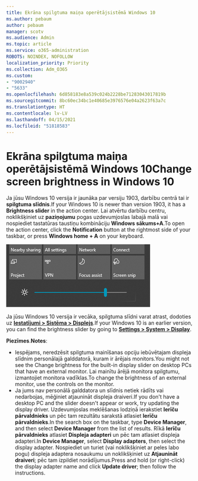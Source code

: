 ```yaml
---
title: Ekrāna spilgtuma maiņa operētājsistēmā Windows 10
ms.author: pebaum
author: pebaum
manager: scotv
ms.audience: Admin
ms.topic: article
ms.service: o365-administration
ROBOTS: NOINDEX, NOFOLLOW
localization_priority: Priority
ms.collection: Adm_O365
ms.custom:
- "9002940"
- "5633"
ms.openlocfilehash: 6d858183e8a539c024b2228be71283043017819b
ms.sourcegitcommit: 8bc60ec34bc1e40685e3976576e04a2623f63a7c
ms.translationtype: HT
ms.contentlocale: lv-LV
ms.lasthandoff: 04/15/2021
ms.locfileid: "51818583"
---
```

# <a name="change-screen-brightness-in-windows-10"></a><span data-ttu-id="3a732-102">Ekrāna spilgtuma maiņa operētājsistēmā Windows 10</span><span class="sxs-lookup"><span data-stu-id="3a732-102">Change screen brightness in Windows 10</span></span>

<span data-ttu-id="3a732-103">Ja jūsu Windows 10 versija ir jaunāka par versiju 1903, darbību centrā tai ir **spilgtuma slīdnis**.</span><span class="sxs-lookup"><span data-stu-id="3a732-103">If your Windows 10 is newer than version 1903, it has a **Brightness slider** in the action center.</span></span> <span data-ttu-id="3a732-104">Lai atvērtu darbību centru, noklikšķiniet uz **paziņojumu** pogas uzdevumjoslas labajā malā vai nospiediet tastatūras taustiņu kombināciju **Windows sākums+A**.</span><span class="sxs-lookup"><span data-stu-id="3a732-104">To open the action center, click the **Notification** button at the rightmost side of your taskbar, or press **Windows home + A** on your keyboard.</span></span>

![Spilgtuma slīdnis](media/brightness-slider.png)

<span data-ttu-id="3a732-106">Ja jūsu Windows 10 versija ir vecāka, spilgtuma slīdni varat atrast, dodoties uz **[Iestatījumi > Sistēma > Displejs](ms-settings:display?activationSource=GetHelp)**.</span><span class="sxs-lookup"><span data-stu-id="3a732-106">If your Windows 10 is an earlier version, you can find the brightness slider by going to **[Settings > System > Display](ms-settings:display?activationSource=GetHelp)**.</span></span>

<span data-ttu-id="3a732-107">**Piezīmes**.</span><span class="sxs-lookup"><span data-stu-id="3a732-107">**Notes**:</span></span>

- <span data-ttu-id="3a732-108">Iespējams, neredzēsit spilgtuma mainīšanas opciju iebūvētajam displeja slīdnim personālajā galddatorā, kuram ir ārējais monitors.</span><span class="sxs-lookup"><span data-stu-id="3a732-108">You might not see the Change brightness for the built-in display slider on desktop PCs that have an external monitor.</span></span> <span data-ttu-id="3a732-109">Lai mainītu ārējā monitora spilgtumu, izmantojiet monitora vadīklas.</span><span class="sxs-lookup"><span data-stu-id="3a732-109">To change the brightness of an external monitor, use the controls on the monitor.</span></span>
- <span data-ttu-id="3a732-110">Ja jums nav personālā galddatora un slīdnis netiek rādīts vai nedarbojas, mēģiniet atjaunināt displeja draiveri.</span><span class="sxs-lookup"><span data-stu-id="3a732-110">If you don't have a desktop PC and the slider doesn't appear or work, try updating the display driver.</span></span> <span data-ttu-id="3a732-111">Uzdevumjoslas meklēšanas lodziņā ierakstiet **Ierīču pārvaldnieks** un pēc tam rezultātu sarakstā atlasiet **Ierīču pārvaldnieks**.</span><span class="sxs-lookup"><span data-stu-id="3a732-111">In the search box on the taskbar, type **Device Manager**, and then select **Device Manager** from the list of results.</span></span> <span data-ttu-id="3a732-112">Rīkā **Ierīču pārvaldnieks** atlasiet **Displeja adapteri** un pēc tam atlasiet displeja adapteri.</span><span class="sxs-lookup"><span data-stu-id="3a732-112">In **Device Manager**, select **Display adapters**, then select the display adapter.</span></span> <span data-ttu-id="3a732-113">Nospiediet un turiet (vai noklikšķiniet ar peles labo pogu) displeja adaptera nosaukumu un noklikšķiniet uz **Atjaunināt draiveri**; pēc tam izpildiet norādījumus.</span><span class="sxs-lookup"><span data-stu-id="3a732-113">Press and hold (or right-click) the display adapter name and click **Update driver**; then follow the instructions.</span></span>
